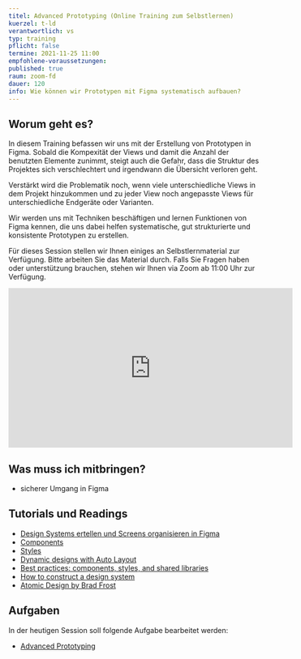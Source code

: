```yaml
---
titel: Advanced Prototyping (Online Training zum Selbstlernen)
kuerzel: t-ld
verantwortlich: vs
typ: training
pflicht: false
termine: 2021-11-25 11:00
empfohlene-voraussetzungen: 
published: true
raum: zoom-fd
dauer: 120
info: Wie können wir Prototypen mit Figma systematisch aufbauen?
---
```


## Worum geht es?

In diesem Training befassen wir uns mit der Erstellung von Prototypen in Figma. Sobald die Kompexität der Views und damit die Anzahl der benutzten Elemente zunimmt, steigt auch die Gefahr, dass die  Struktur des Projektes sich verschlechtert und irgendwann die Übersicht verloren geht.

Verstärkt wird die Problematik noch, wenn viele unterschiedliche Views in dem Projekt hinzukommen und zu jeder View noch angepasste Views für unterschiedliche Endgeräte oder Varianten.

Wir werden uns mit Techniken beschäftigen und lernen Funktionen von Figma kennen, die uns dabei helfen systematische, gut strukturierte und konsistente Prototypen zu erstellen. 

Für dieses Session stellen wir Ihnen einiges an Selbstlernmaterial zur Verfügung. Bitte arbeiten Sie das Material durch. Falls Sie Fragen haben oder unterstützung brauchen, stehen wir Ihnen via Zoom ab 11:00 Uhr zur Verfügung. 

<iframe width="560" height="315" src="https://www.youtube.com/embed/A_bdqGcjuBo" frameborder="0" allow="accelerometer; autoplay; encrypted-media; gyroscope; picture-in-picture" allowfullscreen></iframe>


## Was muss ich mitbringen?
- sicherer Umgang in Figma

## Tutorials und Readings
- [Design Systems ertellen und Screens organisieren in Figma](https://www.youtube.com/watch?v=A_bdqGcjuBo)
- [Components](https://help.figma.com/hc/en-us/sections/360006233714-Components/)
- [Styles](https://help.figma.com/hc/en-us/sections/360006268153-Styles)
- [Dynamic designs with Auto Layout](https://help.figma.com/hc/en-us/articles/360040451373-Create-dynamic-designs-with-Auto-Layout)
- [Best practices: components, styles, and shared libraries](https://www.figma.com/best-practices/components-styles-and-shared-libraries/)
- [How to construct a design system](https://www.freecodecamp.org/news/how-to-construct-a-design-system-864adbf2a117/)
- [Atomic Design by Brad Frost](http://atomicdesign.bradfrost.com)

## Aufgaben
In der heutigen Session soll folgende Aufgabe bearbeitet werden:
- [Advanced Prototyping](/mi-bachelor-screendesign/assignments/training-002-advanced-prototyping/)


<!--
## Sie haben keinen Rechner?
Kein Problem, denn wir haben welche. Allerdings nur Macs. Uuuuuhh. Wenn Sie einen brauchen, bitte rechtzeitig an Volker Schaefer wenden. Unsere Rechner können nur für die Workshops und Trainings ausgeliehen werden. Im MI Pool stehen aber immer Rechner für Sie bereit.
-->
